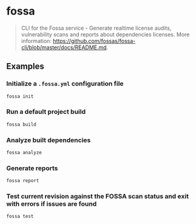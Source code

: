 # fossa

> CLI for the Fossa service - Generate realtime license audits, vulnerability scans and reports about dependencies licenses. More information: <https://github.com/fossas/fossa-cli/blob/master/docs/README.md>.

## Examples

### Initialize a `.fossa.yml` configuration file

```bash
fossa init
```

### Run a default project build

```bash
fossa build
```

### Analyze built dependencies

```bash
fossa analyze
```

### Generate reports

```bash
fossa report
```

### Test current revision against the FOSSA scan status and exit with errors if issues are found

```bash
fossa test
```
